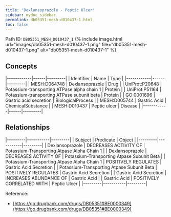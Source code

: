 ```yaml
---
title: "Dexlansoprazole - Peptic Ulcer"
sidebar: mydoc_sidebar
permalink: db05351-mesh-d010437-1.html
toc: false 
---
```



Path ID: `DB05351_MESH_D010437_1`
{% include image.html url="images/db05351-mesh-d010437-1.png" file="db05351-mesh-d010437-1.png" alt="db05351-mesh-d010437-1" %}

## Concepts

|------------|------|---------|
| Identifier | Name | Type    |
|------------|------|---------|
| MESH:D064748 | Dexlansoprazole | Drug |
| UniProt:P20648 | Potassium-transporting ATPase alpha chain 1 | Protein |
| UniProt:P51164 | Potassium-transporting ATPase subunit beta | Protein |
| GO:0001696 | Gastric acid secretion | BiologicalProcess |
| MESH:D005744 | Gastric Acid | ChemicalSubstance |
| MESH:D010437 | Peptic ulcer | Disease |
|------------|------|---------|

## Relationships

|---------|-----------|---------|
| Subject | Predicate | Object  |
|---------|-----------|---------|
| Dexlansoprazole | DECREASES ACTIVITY OF | Potassium-Transporting Atpase Alpha Chain 1 |
| Dexlansoprazole | DECREASES ACTIVITY OF | Potassium-Transporting Atpase Subunit Beta |
| Potassium-Transporting Atpase Alpha Chain 1 | POSITIVELY REGULATES | Gastric Acid Secretion |
| Potassium-Transporting Atpase Subunit Beta | POSITIVELY REGULATES | Gastric Acid Secretion |
| Gastric Acid Secretion | INCREASES ABUNDANCE OF | Gastric Acid |
| Gastric Acid | POSITIVELY CORRELATED WITH | Peptic Ulcer |
|---------|-----------|---------|

Reference: 
  - [https://go.drugbank.com/drugs/DB05351#BE0000349](https://go.drugbank.com/drugs/DB05351#BE0000349)
